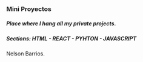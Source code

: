 ### Mini Proyectos ###

<h5>Place where I hang all my private projects.</h5>

<h5>Sections: HTML - REACT - PYHTON - JAVASCRIPT</h5>

Nelson Barrios.
